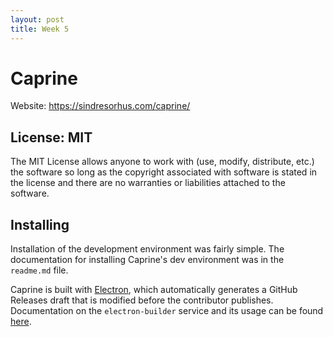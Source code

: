 ```yaml
---
layout: post
title: Week 5
---
```


# Caprine
Website: https://sindresorhus.com/caprine/

## License: MIT
The MIT License allows anyone to work with (use, modify, distribute, etc.) the software so long as the copyright associated with software is stated in the license and there are no warranties or liabilities attached to the software.

## Installing
Installation of the development environment was fairly simple. The documentation for installing Caprine's dev environment was in the `readme.md` file. 
 
Caprine is built with [Electron](https://electronjs.org/), which automatically generates a GitHub Releases draft that is modified before the contributor publishes. Documentation on the `electron-builder` service and its usage can be found [here](https://www.electron.build/multi-platform-build). 
